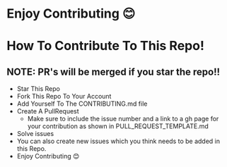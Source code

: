 
Enjoy Contributing 😊
=======
# How To Contribute To This Repo!
## NOTE: PR's will be merged if you star the repo!!
- Star This Repo
- Fork This Repo To Your Account
- Add Yourself To The CONTRIBUTING.md file
- Create A PullRequest
    - Make sure to include the issue number and a link to a gh page for your contribution as shown in PULL_REQUEST_TEMPLATE.md
- Solve issues
- You can also create new issues which you think needs to be added in this Repo.
- Enjoy Contributing :blush:
